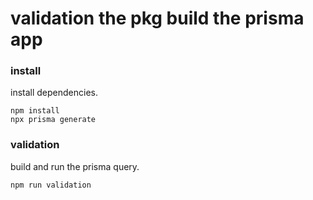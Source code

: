 # validation the pkg build the prisma app

### install
install dependencies.
```
npm install
npx prisma generate
```

### validation
build and run the prisma query.
```
npm run validation
```